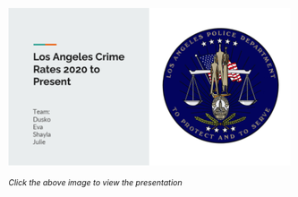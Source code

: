 
[<img alt="Los Angeles Crime Rates 2020 to Present" width="800px" src="Images/Presentation Cover.png" />]([https://github.com/JulieKent/Project-1/blob/main/Los%20Angeles%20Crime%20Rates%202020%20to%20Present%20Presentation.pdf])

###### _Click the above image to view the presentation_


